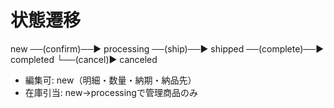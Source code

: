 # 状態遷移
new ──(confirm)──▶ processing ──(ship)──▶ shipped ──(complete)──▶ completed
  └──(cancel)▶ canceled

- 編集可: new（明細・数量・納期・納品先）
- 在庫引当: new→processingで管理商品のみ
